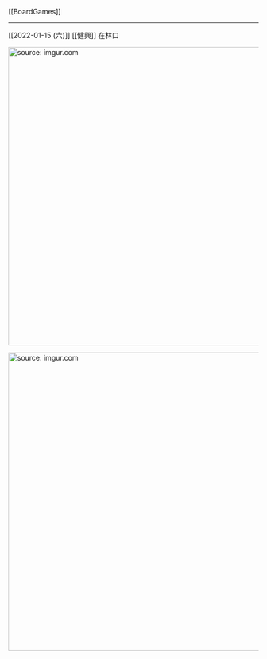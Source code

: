 [[BoardGames]]

---

[[2022-01-15 (六)]] [[健興]] 在林口

<a href="https://imgur.com/4Q3aoKl"><img src="https://i.imgur.com/4Q3aoKl.jpg" title="source: imgur.com" width="600px" /></a>

<a href="https://imgur.com/o2RtdAw"><img src="https://i.imgur.com/o2RtdAw.jpg" title="source: imgur.com" width="600px" /></a>
